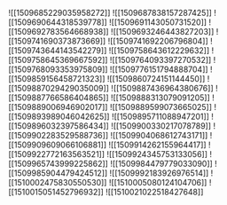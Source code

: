 ![[1509685229035958272]]
![[1509687838157287425]]
![[1509690644318539778]]
![[1509691143050731520]]
![[1509692783564668938]]
![[1509693246443827203]]
![[1509741690373873669]]
![[1509741692206796804]]
![[1509743644143542279]]
![[1509758643612229632]]
![[1509758645369667592]]
![[1509764093397270532]]
![[1509768093353975809]]
![[1509776151794888704]]
![[1509859156458721323]]
![[1509860724151144450]]
![[1509887029429035009]]
![[1509887436964380676]]
![[1509887766586404865]]
![[1509888313079091205]]
![[1509889006946902017]]
![[1509889599073665025]]
![[1509893989046042625]]
![[1509895711088947201]]
![[1509896032397586434]]
![[1509900330217078789]]
![[1509902283529588736]]
![[1509904068612743171]]
![[1509909609066106881]]
![[1509914262155964417]]
![[1509922772163563521]]
![[1509924345753133056]]
![[1509965743999225862]]
![[1509984479779033090]]
![[1509985904479424512]]
![[1509992183926976514]]
![[1510002475830550530]]
![[1510005080124104706]]
![[1510015051452796932]]
![[1510021022518427648]]

